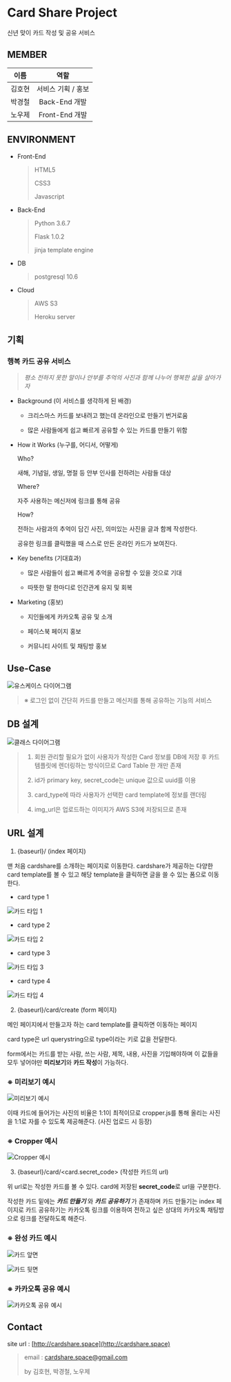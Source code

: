 # Card Share Project

신년 맞이 카드 작성 및 공유 서비스

## MEMBER

이름 | 역할
:--: | :--:
김호현 | 서비스 기획 / 홍보
박경철 | Back-End 개발
노우제 | Front-End 개발

## ENVIRONMENT

- Front-End

    > HTML5
    >
    > CSS3
    >
    > Javascript

- Back-End

    > Python 3.6.7
    >
    > Flask 1.0.2
    >
    > jinja template engine

- DB

    > postgresql 10.6

- Cloud

    > AWS S3
    >
    > Heroku server

## 기획

### 행복 카드 공유 서비스

> *평소 전하지 못한 말이나 안부를 추억의 사진과 함께 나누어 행복한 삶을 살아가자*

- Background (이 서비스를 생각하게 된 배경)

    - 크리스마스 카드를 보내려고 했는데 온라인으로 만들기 번거로움

    - 많은 사람들에게 쉽고 빠르게 공유할 수 있는 카드를 만들기 위함

- How it Works (누구를, 어디서, 어떻게)

    Who? 
    
    새해, 기념일, 생일, 명절 등 안부 인사를 전하려는 사람들 대상

    Where?

    자주 사용하는 메신저에 링크를 통해 공유

    How?

    전하는 사람과의 추억이 담긴 사진, 의미있는 사진을 글과 함께 작성한다.

    공유한 링크를 클릭했을 때 스스로 만든 온라인 카드가 보여진다.

- Key benefits (기대효과)

    - 많은 사람들이 쉽고 빠르게 추억을 공유할 수 있을 것으로 기대

    - 따뜻한 말 한마디로 인간관계 유지 및 회복

- Marketing (홍보)

    - 지인들에게 카카오톡 공유 및 소개

    - 페이스북 페이지 홍보

    - 커뮤니티 사이트 및 채팅방 홍보

## Use-Case

![유스케이스 다이어그램](document-img/Use-case.PNG)

> ※ 로그인 없이 간단히 카드를 만들고 메신저를 통해 공유하는 기능의 서비스 

## DB 설계

![클래스 다이어그램](document-img/Class-diagram.PNG)

> 1. 회원 관리할 필요가 없이 사용자가 작성한 Card 정보를 DB에 저장 후 카드 템플릿에 렌더링하는 방식이므로 Card Table 한 개만 존재
>
> 2. id가 primary key, secret_code는 unique 값으로 uuid를 이용
>
> 3. card_type에 따라 사용자가 선택한 card template에 정보를 랜더링
>
> 4. img_url은 업로드하는 이미지가 AWS S3에 저장되므로 존재

## URL 설계

1. {baseurl}/ (index 페이지)

맨 처음 cardshare를 소개하는 페이지로 이동한다. cardshare가 제공하는 다양한 card template를 볼 수 있고 해당 template을 클릭하면 글을 쓸 수 있는 폼으로 이동한다.

- card type 1

![카드 타입 1](document-img/card1.png)

- card type 2

![카드 타입 2](document-img/card2.png)

- card type 3

![카드 타입 3](document-img/card3.png)

- card type 4

![카드 타입 4](document-img/card4.png)



2. {baseurl}/card/create (form 페이지)

메인 페이지에서 만들고자 하는 card template를 클릭하면 이동하는 페이지

card type은 url querystring으로 type이라는 키로 값을 전달한다.

form에서는 카드를 받는 사람, 쓰는 사람, 제목, 내용, 사진을 기입해야하며 이 값들을 모두 넣어야만 **미리보기**와 **카드 작성**이 가능하다.

### ※ 미리보기 예시

![미리보기 예시](document-img/preview-ex.PNG)

이때 카드에 들어가는 사진의 비율은 1:1이 최적이므로 cropper.js를 통해 올리는 사진을 1:1로 자를 수 있도록 제공해준다. (사진 업로드 시 등장)

### ※ Cropper 예시

![Cropper 예시](document-img/cropper-ex.PNG)

3. {baseurl}/card/<card.secret_code> (작성한 카드의 url)

위 url로는 작성한 카드를 볼 수 있다. card에 저장된 **secret_code**로 url을 구분한다.

작성한 카드 밑에는 ***카드 만들기*** 와 ***카드 공유하기*** 가 존재하며 카드 만들기는 index 페이지로 카드 공유하기는 카카오톡 링크를 이용하여 전하고 싶은 상대의 카카오톡 채팅방으로 링크를 전달하도록 해준다.

### ※ 완성 카드 예시

![카드 앞면](document-img/card-front-ex.PNG)

![카드 뒷면](document-img/card-back-ex.PNG)

### ※ 카카오톡 공유 예시

![카카오톡 공유 예시](document-img/share-preview.PNG)

## Contact

site url : [http://cardshare.space](http://cardshare.space)

> email : cardshare.space@gmail.com
>
> by 김호현, 박경철, 노우제